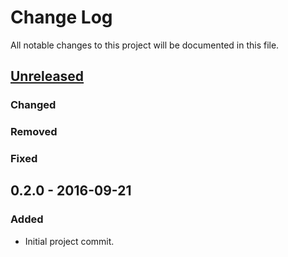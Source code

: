 # Change Log
All notable changes to this project will be documented in this file. 
## [Unreleased]
### Changed

### Removed

### Fixed

## 0.2.0 - 2016-09-21
### Added
- Initial project commit.

[Unreleased]: https://github.com/kkinnear/zprint/compare/0.1.1...HEAD
